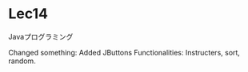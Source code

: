 # Lec14
Javaプログラミング

Changed something: Added JButtons
Functionalities: Instructers, sort, random.

